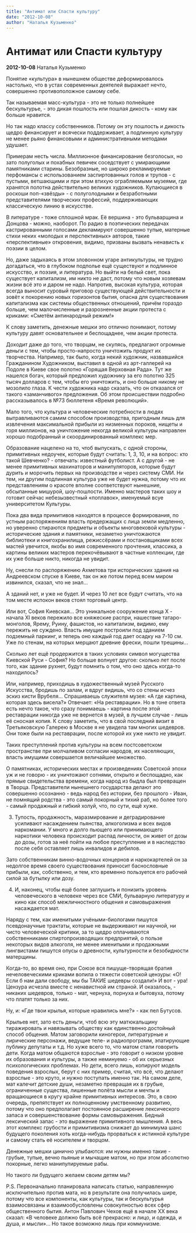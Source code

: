 ```yaml
---
title: "Антимат или Спасти культуру"
date: "2012-10-08"
author: "Наталья Кузьменко"
---
```


# Антимат или Спасти культуру

**2012-10-08** Наталья Кузьменко

Понятие «культура» в нынешнем обществе деформировалось настолько, что в устах современных деятелей выражает нечто, совершенно противоположное самому себе.

Так называемая масс-культура - это не только полнейшее бескультурье, - это дикая пошлость или пошлая дикость - кому как больше нравится.

Но так надо классу собственников. Потому он эту пошлость и дикость щедро финансирует и всячески поддерживает, а подлинную культуру не менее рьяно финансовыми и административными методами удушает.

Примерам несть числа. Миллионное финансирование безголосых, но зато полуголых и похабных певичек соседствует с умирающими памятниками старины. Безобразные, но широко рекламируемые перфомансы с использованием заспиртованных голов и трупов - с пустыми, ветшающими и при этом втихую ограбляемыми музеями, где хранятся полотна действительно великих художников. Купающиеся в роскоши поп-«звёзды» - с полуголодными и безработными представителями творческих профессий, поддерживающих классическую линию в искусстве.

В литературе - тоже сплошной мрак. Её вершина - это бульварщина и Донцова - можно, наоборот. По радио в поэтических передачах кастрированными голосами декламируют совершенно тупые, матерные стихи неких «молодых и перспективных» авторов, такие «перспективные» откровения, видимо, призваны вызвать ненависть к поэзии в целом.

Но, даже задыхаясь в этом зловонном угаре антикультуры, не трудно догадаться, что в глубоком подполье ещё существуют и подлинное искусство, и поэзия, и литература. Но выйти на белый свет, пока существует капитализм, им никто не даст, потому что новым хозяевам жизни всё это и даром не надо. Напротив, высокая культура, которая всегда выносит суровый приговор существующей действительности и зовёт к покорению новых горизонтов бытия, опасна для существования капитализма как системы общественных отношений, причём гораздо больше, чем малочисленные и разрозненные акции протеста с криками: «Сметём антинародный режим!»

К слову заметить, денежные мешки это отлично понимают, потому культуру давят основательнее и беспощаднее, чем акции протеста.

Доходит даже до того, что творцам, не скупясь, предлагают огромные деньги с тем, чтобы просто-напросто уничтожить продукт их творчества. Например, так было, когда некий художник, назвавшийся Гражданином Художником, выставил в одной из арт-галлерей на Подоле в Киеве свое полотно «Горящая Верховная Рада». Тут же нашелся богач, который предложил художнику за его полотно 325 тысяч долларов с тем, чтобы его уничтожить, и оно больше никому не мозолило глаза. К чести художника надо сказать, что он отказался от такого «заманчивого» предложения. Об этом происшествии подробно рассказывалось в №73 бюллетеня «Время революций».

Мало того, что культура и человеческие потребности в людях вытравливаются самим способом производства, пригодным лишь для извлечения максимальной прибыли из низменных пороков, нищеты и горя миллионов, на уничтожение некогда великой культуры направлен хорошо подобранный и скоординированный комплекс мер.





Образование 	нацелено на то, чтоб выпускать, с одной 	стороны, примитивных недоучек, которые 	будут считать: 1, 3, 10, и на вопрос: кто 	такой Шевченко? - отвечать: известный 	футболист. А с другой - не менее 	примитивных махинаторов и манипуляторов, 	которые будут дурить и морочить первых 	на производстве и через систему СМИ. 	Ни тем, ни другим подлинная культура 	уже не будет нужна, потому что их 	представлениям о красоте вполне 	соответствуют нынешние, обсыпанные 	мишурой, шоу-пошлости. 	Именно мастеров таких шоу и готовит 	сейчас небезызвестный «поплавок», 	именуемый всуе университетом 	Культуры.





Пока 	два вида примитивов находятся в процессе 	формирования, по устным распоряжениям 	власть предержащих с лица земли медленно, 	но уверенно стираются предметы и объекты 	многовековой культуры - исторические 	здания и памятники, незаметно уничтожаются 	библиотеки и книгохранилища, режиссёрами 	и постановщиками всех мастей увечится, 	якобы во имя современного прочтения, 	классика, а картины великих мастеров 	перекочёвывают в частные коллекции, 	где их уже больше никто, никогда не 	увидит.





Ну, снесли по распоряжению Ахметова три исторических здания на Андреевском спуске в Киеве, так он же потом перед всем миром извинился, сказал, что не знал...

А зданий нет, и уже не будет. И через 10 лет все будут считать, что на том месте испокон веков стоял торговый центр.

Или вот, София Киевская... Это уникальное сооружение конца Х - начала ХI веков пережило все княжеские распри, нашествие татаро-монголов, Ярему, Руину, фашистов, но капитализм, видимо, ему пережить не суждено. Власть имущие построили под зданием подземный паркинг, и теперь оно каждый год дает осадку на 7-10 см. Уже по стенам, на которых мерцают древние фрески, пошли трещины...

Сколько лет ещё продержится в таких условиях символ могущества Киевской Руси - София? Но больше волнует другое: сколько лет после того, как здание рухнет, будут помнить о том, что оно здесь когда-то находилось?

Или, например, приходишь в художественный музей Русского Искусства, бродишь по залам, и вдруг видишь, что со стены исчез эскиз кисти Врубеля... Спрашиваешь служителя музея: «А где картина, которая здесь висела?» Отвечает: «На реставрации». Но в тоне ответа есть нечто такое, что сразу понимаешь - картина после этой реставрации никогда уже не вернется в музей, в лучшем случае - лишь её сносная копия. К слову заметить, что в свой последний визит в Третьяковскую Галерею в Москве я не увидела там многих шедевров. Они тоже были на реставрации, после которой их уже никто не увидит.

Таких преступлений против культуры на всем постсоветском пространстве при молчаливом согласии народов, их населяющих, власть имущими совершается величайшее множество.

О памятниках, исторических местах и произведениях Советской эпохи уж и не говорю - их уничтожают сотнями, открыто и беспощадно, как прямые свидетельства времени, когда народ из быдла был превращен в Творца. Представители нынешнего государства делают это совершенно осознанно - ведь народ без истории, без прошлого - Иван, не помнящий родства - это самый покорный и тихий раб, но более того - самый продажный и гибкий холуй, что, по сути, ещё хуже.

3) Тупость, продажность, маразмирование и деградирование усиливают насаждением пьянства, алкоголизма и всех видов наркомании. У много и долго пьющего или принимающего наркотики человека происходит распад личности, он живет от дозы до дозы, готов за неё пойти на любое преступление и в наследство после себя оставляет лишь инвалидов и дебилов.

Зато собственникам винно-водочных концернов и наркокартелей он за недолгое время своего существования приносит баснословные прибыли, как, собственно, и тем, кто временно пользуется его рабочей силой за бутылку или дозу.

4) И, наконец, чтобы ещё более заглушить и понизить уровень человеческого в человеке через все СМИ, бульварную литературу и кино как способ межличностного общения и самовыражения насаждается мат.

Наряду с тем, как именитыми учёными-биологами пишутся псевдонаучные трактаты, которые не выдерживают ни научной, ни чисто человеческой критики, за то щедро оплачиваются собственниками спиртопроизводящих предприятий, о пользе некоторых видов алкоголя, не менее именитыми и продажными лингвистами пишутся опусы о древности, культурности и безобидности матерщины.

Когда-то, во время оно, при Союзе вся пишуще-творящая братия нечеловеческими криками вопила о тяжести советской цензуры: «О! Если б нам дали свободу, мы бы ТАКИЕ шедевры создали!» И вот - ура! Цензура исчезла вместе с ненавистной им страной. И оказалось, - никаких шедевров, только - мат, чернуха, порнуха и бытовуха, потому что платят только за них.

Ну, и: «Где твои крылья, которые нравились мне?» - как пел Бутусов.

Крыльев нет, зато есть деньги, чтоб всю эту матюкальщину тиражировать и навязывать обществу как единственно достойный способ общения. Матом заговорили киногерои, литературные и лирические персонажи, ведущие теле- и радиопрограмм, эпатирующие публику депутаты и т.д. Но хуже всего то, что матом стали говорить дети. Когда матом общаются взрослые - это говорит о низком уровне их образования и культуры, а также неминуемо - об их серьезных психологических проблемах. Но дети, всего лишь, копируют модель поведения взрослых, берут с них пример, считая, что всё, что делают взрослые - это круто, и нужно поступать именно так. На самом деле, мат калечит детские души, незаметно превращая их в грубые, ограниченные существа, лишенные полёта мысли и мечты и вращающиеся в кругу крайне примитивных интересов. Это, в свою очередь, препятствует их полноценному умственному развитию, потому что оно предполагает постоянное расширение лексического запаса и совершенствование формы самовыражения. Бедный лексический запас - это выражение примитивного мышления. А весь этот комплекс грубости и примитивизма снижает до минимума шанс будущего поколения хоть когда-нибудь прорваться к истинной культуре и самому стать её носителем и творцом.

Денежные мешки цинично улыбаются: им нужны именно такие - грубые, тупые, вечно пьяные и мычащие матом, но при этом абсолютно покорные, легко манипулируемые рабы.

Но такого ли будущего желаем своим детям мы?

P.S. Первоначально планировала написать статью, направленную исключительно против мата, но в результате она получилась шире, потому что все компоненты, как культуры, так и бескультурья взаимосвязаны и взаимообусловлены совокупностью всех сфер общественного бытия. Антон Павлович Чехов ещё в начале ХХ века сказал: «В человеке должно быть всё прекрасно: и лицо, и одежда, и душа, и мысли»... Но такое возможно лишь при коммунизме.
